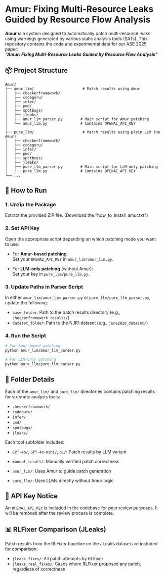 # Amur: Fixing Multi-Resource Leaks Guided by Resource Flow Analysis

**Amur** is a system designed to automatically patch multi-resource leaks using warnings generated by various static analysis tools (SATs). This repository contains the code and experimental data for our ASE 2025 paper:  
**_"Amur: Fixing Multi-Resource Leaks Guided by Resource Flow Analysis"_**

## 📦 Project Structure

```plaintext
Amur/
├── amur_lim/                      # Patch results using Amur
│   ├── checkerframework/
│   ├── codeguru/
│   ├── infer/
│   ├── pmd/
│   ├── spotbugs/
│   ├── jleaks/
│   ├── amur_lim_parser.py        # Main script for Amur patching
│   └── amur_lim.py               # Contains OPENAI_API_KEY
│
├── pure_llm/                      # Patch results using plain LLM (no Amur)
│   ├── checkerframework/
│   ├── codeguru/
│   ├── infer/
│   ├── pmd/
│   ├── spotbugs/
│   ├── jleaks/
│   ├── pure_llm_parser.py        # Main script for LLM-only patching
│   └── pure_llm.py               # Contains OPENAI_API_KEY
└── ...
```

## 🚀 How to Run

### 1. Unzip the Package  
Extract the provided ZIP file. (Download the "how_to_install_amur.txt")

### 2. Set API Key  
Open the appropriate script depending on which patching mode you want to use:

- For **Amur-based patching**:  
  Set your `OPENAI_API_KEY` in `amur_lim/amur_lim.py`.

- For **LLM-only patching** (without Amur):  
  Set your key in `pure_llm/pure_llm.py`.

### 3. Update Paths in Parser Script

In either `amur_lim/amur_lim_parser.py` or `pure_llm/pure_llm_parser.py`, update the following:
- `base_folder`: Path to the patch results directory (e.g., `checkerframework_results/`)
- `dataset_folder`: Path to the NJR1 dataset (e.g., `june2020_dataset/`)

### 4. Run the Script

```bash
# For Amur-based patching
python amur_lim/amur_lim_parser.py

# For LLM-only patching
python pure_llm/pure_llm_parser.py
```

## 📁 Folder Details

Each of the `amur_lim/` and `pure_llm/` directories contains patching results for six static analysis tools:

- `checkerframework/`
- `codeguru/`
- `infer/`
- `pmd/`
- `spotbugs/`
- `jleaks/`

Each tool subfolder includes:
- `GPT-4o/`, `GPT-4o-mini/`, `o1/`: Patch results by LLM variant
- `manual_result/`: Manually verified patch correctness

- `amur_lim/`: Uses Amur to guide patch generation  
- `pure_llm/`: Uses LLMs directly without Amur logic

## 🔐 API Key Notice

An `OPENAI_API_KEY` is included in the codebase for peer review purposes. It will be removed after the review process is complete.

## 📊 RLFixer Comparison (JLeaks)

Patch results from the RLFixer baseline on the JLeaks dataset are included for comparison:

- `jleaks_fixes/`: All patch attempts by RLFixer  
- `jleaks_real_fixes/`: Cases where RLFixer proposed any patch, regardless of correctness
